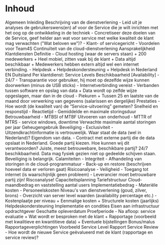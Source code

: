 # Inhoud

Algemeen
	Inleiding
	Beschrijving van de dienstverlening
		- Leid uit je analyses de gebruikerswens(en) af voor de Service die je wilt inrichten met het oog op de ontwikkeling in de techniek
		- Concretiseer deze doelen van de Service, geef helder aan wat voor service met welke kwaliteit de klant mag verwachten ("Wat beloven we")?
		- Klant- of servicegericht
		- Voordelen voor Team4S
	Continuïteit van de cloud-dienstverlening
	Aansprakelijkheid
Klantdiensten
	Definitie
		- Cloud hosting (waar de servers staan)
			+ 200 medewerkers
			+ Heel mobiel, zitten vaak bij de klant
			+ Data altijd beschikbaar
			+ Medewerkers hebben extern altijd wel een internet verbinding.
		- Helpdesk
			+ Helpdeskondersteuning
			+ Helpdesk in Nederland EN Duitsland
	Per klantdienst:
		Service Levels
			Beschikbaarheid [Availability]
				- 24/7
				- Transparantie voor gebruiker, hij moet op dezelfde wijze kunnen doorwerken (minus de USB sticks)
				- Internetverbinding vereist
				- Verbanden tussen software en opslag van data
					+ Data wordt op zelfde wijze opgeslagen, maar dan in de cloud
				- Piekuren
					+ Tussen 25 en laatste van de maand door verwerking van gegevens (salarissen en dergelijke)
			Prestaties
				- Hoe wordt (de kwaliteit van) de “Service-uitvoering” gemeten?
			Snelheid en responstijd
				- Reactietijd
				- Gemiddelde en maximale storingsduur
			Betrouwbaarheid
				- MTBSI of MTBF
			Uitvoeren van onderhoud
				- MTTR of MTRS
				- service windows, downtime
			Verwachte maximale aantal storingen per jaar
			Geheugengebruik
			Beveiliging
				- Exclusiviteit
				- Uitzendkrachtinformatie is vertrouwelijk. Waar staat de data (wel in Nederland)? Eigendom van data.
				- Contract met externe partij die de data opslaat in Nederland. Goede partij kiezen. Hoe kunnen wij dit verantwoorden? Juiste, meest betrouwebare, beschikbare partij? 24/7 beschikbaarheid. Data mag fysiek gezien niet op gedeelde schijven staan. Beveiliging is belangrijk.
			Calamiteiten
				- Integriteit
				- Afhandeling van storingen in de cloud-programmatuur
				- Back-up en restore (beschrijven hoeveel data er verloren gaat)
		Risicoanalyse
			- Veiligheid
			- Toegang tot internet (is waarschijnlijk geen probleem)
			- Leverancier moet betrouwbare partij zijn! Riscoanalyse!
		Capaciteitsplanning
Tariefstructuur
	Cloud-maandbedrag en vaststelling aantal users
	Implementatiebedrag
		- Materiële kosten
		- Personeelskosten
	Niveau's van dienstverlening (goud, zilver, brons)
		- Overzicht van server level waarden (availability percentage etc.)
		- Kostenplaatje per niveau
			+ Eenmalige kosten
			+ Structurele kosten (jaarlijks)
	Helpdeskondersteuning
Implementatie en condities
	Eisen aan infrastructuur opdrachtgever
	Geschatte opleverdatum
	Proefperiode
		- Na afloop: service evaluatie
			+ Wat wordt er besproken met de klant
			+ Rapportage (voorbeeld met kwalitieve en kwantitieve data)
			+ Eventuele bijstellingen
	Bonus/malus
Rapportageverplichtingen
	Voorbeeld Service Level Rapport
	Service Review
		- Hoe wordt de nieuwe Service geëvalueerd met de klant (rapportage en service review)?
